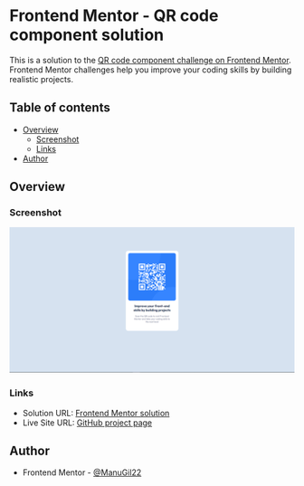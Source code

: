 # Frontend Mentor - QR code component solution

This is a solution to the [QR code component challenge on Frontend Mentor](https://www.frontendmentor.io/challenges/qr-code-component-iux_sIO_H). Frontend Mentor challenges help you improve your coding skills by building realistic projects. 

## Table of contents

- [Overview](#overview)
  - [Screenshot](#screenshot)
  - [Links](#links)
- [Author](#author)

## Overview

### Screenshot

![](./images/screenshot.png)

### Links

- Solution URL: [Frontend Mentor solution](https://www.frontendmentor.io/solutions/qrcode-component-Bych3zkSc)
- Live Site URL: [GitHub project page](https://manugil22.github.io/qr-code-component/)

## Author

- Frontend Mentor - [@ManuGil22](https://www.frontendmentor.io/profile/ManuGil22)

